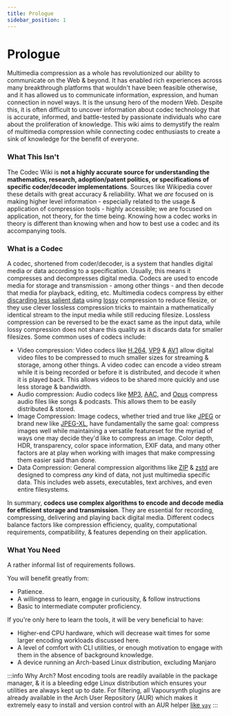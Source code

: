 ```yaml
---
title: Prologue
sidebar_position: 1
---
```


# Prologue

Multimedia compression as a whole has revolutionized our ability to communicate on the Web & beyond. It has enabled rich experiences across many breakthrough platforms that wouldn't have been feasible otherwise, and it has allowed us to communicate information, expression, and human connection in novel ways. It is the unsung hero of the modern Web. Despite this, it is often difficult to uncover information about codec technology that is accurate, informed, and battle-tested by passionate individuals who care about the proliferation of knowledge. This wiki aims to demystify the realm of multimedia compression while connecting codec enthusiasts to create a sink of knowledge for the benefit of everyone.

### What This Isn't

The Codec Wiki is **not a highly accurate source for understanding the mathematics, research, adoption/patent politics, or specifications of specific coder/decoder implementations**. Sources like Wikipedia cover these details with great accuracy & reliability. What we *are* focused on is making higher level information - especially related to the usage & application of compression tools - highly accessible; we are focused on application, not theory, for the time being. Knowing how a codec works in theory is different than knowing when and how to best use a codec and its accompanying tools.

### What is a Codec

A codec, shortened from coder/decoder, is a system that handles digital media or data according to a specification. Usually, this means it compresses and decompresses digital media. Codecs are used to encode media for storage and transmission - among other things - and then decode that media for playback, editing, etc. Multimedia codecs compress by either [discarding less salient data](../introduction/psychovisual.md) using [lossy](../introduction/video-artifacts.md) compression to reduce filesize, or they use clever lossless compression tricks to maintain a mathematically identical stream to the input media while still reducing filesize. Lossless compression can be reversed to be the exact same as the input data, while lossy compression does not share this quality as it discards data for smaller filesizes. Some common uses of codecs include:

- Video compression: Video codecs like [H.264](../video/AVC.md), [VP9](../video/VP9.md) & [AV1](../video/AV1.md) allow digital video files to be compressed to much smaller sizes for streaming & storage, among other things. A video codec can encode a video stream while it is being recorded or before it is distributed, and decode it when it is played back. This allows videos to be shared more quickly and use less storage & bandwidth.
- Audio compression: Audio codecs like [MP3](../audio/MP3.md), [AAC](../audio/AAC.md), and [Opus](../audio/opus.md) compress audio files like songs & podcasts. This allows them to be easily distributed & stored. 
- Image Compression: Image codecs, whether tried and true like [JPEG](../images/JPEG.md) or brand new like [JPEG-XL](../images/JXL.md), have fundamentally the same goal: compress images well while maintaining a versatile featureset for the myriad of ways one may decide they'd like to compress an image. Color depth, HDR, transparency, color space information, EXIF data, and many other factors are at play when working with images that make compressing them easier said than done.
- Data Compression: General compression algorithms like [ZIP](../data/zip.md) & [zstd](../data/zstd.md) are designed to compress *any* kind of data, not just multimedia specific data. This includes web assets, executables, text archives, and even entire filesystems.

In summary, **codecs use complex algorithms to encode and decode media for efficient storage and transmission**. They are essential for recording, compressing, delivering and playing back digital media. Different codecs balance factors like compression efficiency, quality, computational requirements, compatibility, & features depending on their application.

### What You Need

A rather informal list of requirements follows.

You will benefit greatly from:
- Patience.
- A willingness to learn, engage in curiousity, & follow instructions
- Basic to intermediate computer proficiency.

If you're only here to learn the tools, it will be very beneficial to have:
- Higher-end CPU hardware, which will decrease wait times for some larger encoding workloads discussed here.
- A level of comfort with CLI utilities, or enough motivation to engage with them in the absence of background knowledge.
- A device running an Arch-based Linux distribution, excluding Manjaro

:::info Why Arch?
Most encoding tools are readily available in the package manager, & it is a bleeding edge Linux distribution which ensures your utilities are always kept up to date. For filtering, all Vapoursynth plugins are already available in the Arch User Repository (AUR) which makes it extremely easy to install and version control with an AUR helper [like `yay`](https://github.com/Jguer/yay)
:::